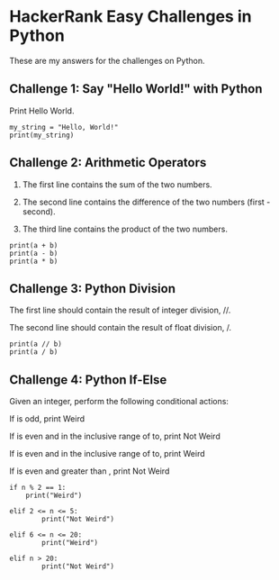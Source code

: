 # HackerRank Easy Challenges in Python

These are my answers for the challenges on Python.

## Challenge 1: Say "Hello World!" with Python

Print Hello World.

```
my_string = "Hello, World!"
print(my_string)
```

## Challenge 2: Arithmetic Operators

1. The first line contains the sum of the two numbers.

2. The second line contains the difference of the two numbers (first - second).

3. The third line contains the product of the two numbers.

```
print(a + b)
print(a - b)
print(a * b)
```

## Challenge 3: Python Division

The first line should contain the result of integer division, //. 

The second line should contain the result of float division, /. 

```
print(a // b)
print(a / b)
```

## Challenge 4: Python If-Else

Given an integer, perform the following conditional actions:

If is odd, print Weird

If is even and in the inclusive range of to, print Not Weird

If is even and in the inclusive range of to, print Weird

If is even and greater than , print Not Weird

```
if n % 2 == 1:
    print("Weird")

elif 2 <= n <= 5:
        print("Not Weird")
        
elif 6 <= n <= 20:
        print("Weird")
        
elif n > 20:
        print("Not Weird")
```
